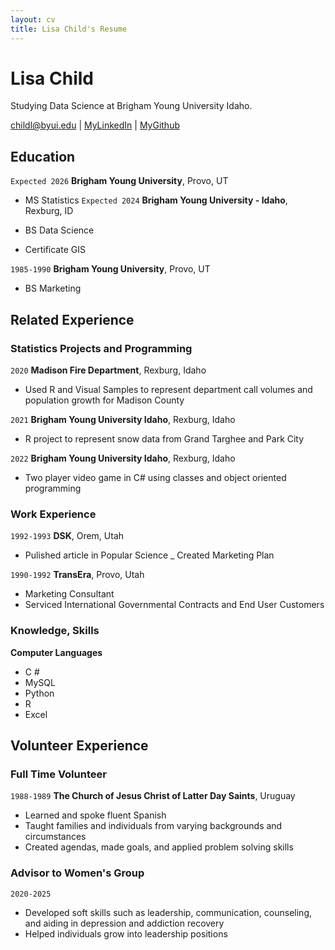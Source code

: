 ```yaml
---
layout: cv
title: Lisa Child's Resume
---
```

# Lisa Child
Studying Data Science at Brigham Young University Idaho.

<div id="webaddress">
<a href="childl@byui.edu">childl@byui.edu</a>
| <a href="https://www.linkedin.com/in/lisa-child-5a523022b/">MyLinkedIn</a>
| <a href="https://github.com/ChildL">MyGithub</a>
</div>

<!-- https://www.monique.tech/the-art-of-markdown -->

## Education

`Expected 2026`
__Brigham Young University__, Provo, UT
- MS Statistics
`Expected 2024`
__Brigham Young University - Idaho__, Rexburg, ID

- BS Data Science
- Certificate GIS

`1985-1990`
__Brigham Young University__, Provo, UT
- BS Marketing

## Related Experience

### Statistics Projects and Programming 

`2020`
__Madison Fire Department__, Rexburg, Idaho

- Used R and Visual Samples to represent department call volumes and population growth for Madison County

`2021`
__Brigham Young University Idaho__, Rexburg, Idaho

- R project to represent snow data from Grand Targhee and Park City 

`2022`
__Brigham Young University Idaho__, Rexburg, Idaho

- Two player video game in C# using classes and object oriented programming
### Work Experience

`1992-1993`
__DSK__, Orem, Utah
- Pulished article in Popular Science
_ Created Marketing Plan

`1990-1992`
__TransEra__, Provo, Utah

- Marketing Consultant
- Serviced International Governmental Contracts and End User Customers

### Knowledge, Skills

__Computer Languages__
 
- C #
- MySQL
- Python 
- R
- Excel

## Volunteer Experience

### Full Time Volunteer

`1988-1989`
__The Church of Jesus Christ of Latter Day Saints__, Uruguay

- Learned and spoke fluent Spanish
- Taught families and individuals from varying backgrounds and circumstances
- Created agendas, made goals, and applied problem solving skills

### Advisor to Women's Group
`2020-2025`
- Developed soft skills such as leadership, communication, counseling, and aiding in depression and addiction recovery
 - Helped individuals grow into leadership positions





<!-- ### Footer

Last updated: May 2013 -->



